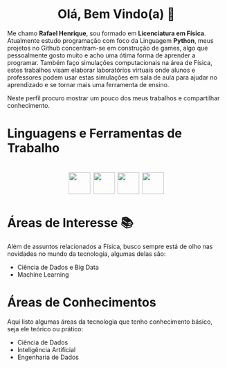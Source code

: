 <h1 align="center"> Olá, Bem Vindo(a) 👋 </h1>

Me chamo **Rafael Henrique**, sou formado em **Licenciatura em Física**. Atualmente estudo programação com foco da Linguagem **Python**, meus projetos no Github concentram-se em construção de games, algo que pessoalmente gosto muito e acho uma ótima forma de aprender a programar.
Também faço simulações computacionais na área de Física, estes trabalhos visam elaborar laboratórios virtuais onde alunos e professores podem usar estas simulações em sala de aula para ajudar no aprendizado e se tornar mais uma ferramenta de ensino.

Neste perfil procuro mostrar um pouco dos meus trabalhos e compartilhar conhecimento.

# Linguagens e Ferramentas de Trabalho
<h1 align="center">
<img height="50em" src="https://cdn.jsdelivr.net/gh/devicons/devicon/icons/python/python-original.svg"/> <img height="50em" src="https://cdn.jsdelivr.net/gh/devicons/devicon/icons/git/git-plain-wordmark.svg"/> <img height="50em" src="https://cdn.jsdelivr.net/gh/devicons/devicon/icons/jupyter/jupyter-original-wordmark.svg"/> <img height="50em" src="https://cdn.jsdelivr.net/gh/devicons/devicon/icons/linux/linux-original.svg"/>
</h1>

# Áreas de Interesse  📚
Além de assuntos relacionados a Física, busco sempre está de olho nas novidades no mundo da tecnologia, algumas delas são:
- Ciência de Dados e Big Data
- Machine Learning

# Áreas de Conhecimentos
Aqui listo algumas áreas da tecnologia que tenho conhecimento básico, seja ele teórico ou prático:
- Ciência de Dados 
- Inteligência Artificial
- Engenharia de Dados
